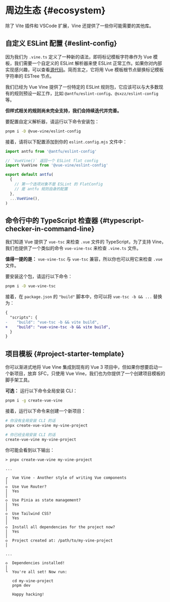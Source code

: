 # 周边生态 {#ecosystem}

除了 Vite 插件和 VSCode 扩展，Vine 还提供了一些你可能需要的其他库。

## 自定义 ESLint 配置 {#eslint-config}

因为我们为 `.vine.ts` 定义了一种新的语法，即将标记模板字符串作为 Vue 模板，我们需要一个自定义的 ESLint 解析器来使 ESLint 正常工作。如果你对内部实现感兴趣，可以查看[源代码](https://github.sheincorp.cn/vue-vine/vue-vine/tree/main/packages/eslint-parser)。简而言之，它将用 Vue 模板根节点替换标记模板字符串的 ESTree 节点。

我们已经为 Vue Vine 提供了一份特定的 ESLint 规则包，它应该可以与大多数现有的规则预设一起工作，比如 `@antfu/eslint-config`、`@sxzz/eslint-config` 等。

**但样式相关的规则尚未完全支持，我们会持续迭代并完善。**

要配置自定义解析器，请运行以下命令安装包：

```bash
pnpm i -D @vue-vine/eslint-config
```

接着，请将以下配置添加到你的 `eslint.config.mjs` 文件中：

```js
import antfu from '@antfu/eslint-config'

// `VueVine()` 返回一个 ESLint flat config
import VueVine from '@vue-vine/eslint-config'

export default antfu(
  {
    // 第一个选项对象不是 ESLint 的 FlatConfig
    // 是 antfu 规则自身的配置
  },
  ...VueVine(),
)
```

## 命令行中的 TypeScript 检查器 {#typescript-checker-in-command-line}

我们知道 Vue 提供了 `vue-tsc` 来检查 `.vue` 文件的 TypeScript，为了支持 Vine，我们也提供了一个类似的命令 `vue-vine-tsc` 来检查 `.vine.ts` 文件。

**值得一提的是：** `vue-vine-tsc` 与 `vue-tsc` 兼容，所以你也可以用它来检查 `.vue` 文件。

要安装这个包，请运行以下命令：

```bash
pnpm i -D vue-vine-tsc
```

接着，在 `package.json` 的 `"build"` 脚本中，你可以将 `vue-tsc -b && ...` 替换为：

```diff
{
  "scripts": {
-    "build": "vue-tsc -b && vite build",
+    "build": "vue-vine-tsc -b && vite build",
  }
}
```

## 项目模板 {#project-starter-template}

你可以渐进式地将 Vue Vine 集成到现有的 Vue 3 项目中，但如果你想要启动一个新项目，放弃 SFC，只使用 Vue Vine，我们也为你提供了一个创建项目模板的脚手架工具。

**可选：** 运行以下命令全局安装 CLI：

```bash
pnpm i -g create-vue-vine
```

接着，运行以下命令来创建一个新项目：

```bash
# 你没有全局安装 CLI 的话
pnpx create-vue-vine my-vine-project

# 你已经全局安装 CLI 的话
create-vue-vine my-vine-project
```

你可能会看到以下输出：

```text
> pnpx create-vue-vine my-vine-project

...

┌  Vue Vine - Another style of writing Vue components
│
◇  Use Vue Router?
│  Yes
│
◇  Use Pinia as state management?
│  Yes
│
◇  Use Tailwind CSS?
│  Yes
│
◇  Install all dependencies for the project now?
│  Yes
│
◇  Project created at: /path/to/my-vine-project
│

...

◇  Dependencies installed!
│
└  You're all set! Now run:

   cd my-vine-project
   pnpm dev

   Happy hacking!
```
